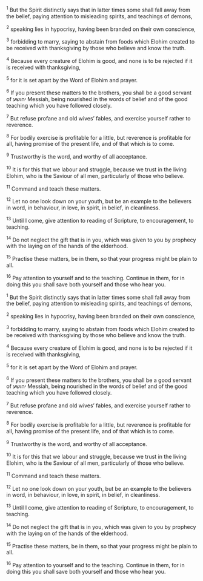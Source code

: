 <sup>1</sup> But the Spirit distinctly says that in latter times some shall fall away from the belief, paying attention to misleading spirits, and teachings of demons,

<sup>2</sup> speaking lies in hypocrisy, having been branded on their own conscience,

<sup>3</sup> forbidding to marry, saying to abstain from foods which Elohim created to be received with thanksgiving by those who believe and know the truth.

<sup>4</sup> Because every creature of Elohim is good, and none is to be rejected if it is received with thanksgiving,

<sup>5</sup> for it is set apart by the Word of Elohim and prayer.

<sup>6</sup> If you present these matters to the brothers, you shall be a good servant of יהושע Messiah, being nourished in the words of belief and of the good teaching which you have followed closely.

<sup>7</sup> But refuse profane and old wives’ fables, and exercise yourself rather to reverence.

<sup>8</sup> For bodily exercise is profitable for a little, but reverence is profitable for all, having promise of the present life, and of that which is to come.

<sup>9</sup> Trustworthy is the word, and worthy of all acceptance.

<sup>10</sup> It is for this that we labour and struggle, because we trust in the living Elohim, who is the Saviour of all men, particularly of those who believe.

<sup>11</sup> Command and teach these matters.

<sup>12</sup> Let no one look down on your youth, but be an example to the believers in word, in behaviour, in love, in spirit, in belief, in cleanliness.

<sup>13</sup> Until I come, give attention to reading of Scripture, to encouragement, to teaching.

<sup>14</sup> Do not neglect the gift that is in you, which was given to you by prophecy with the laying on of the hands of the elderhood.

<sup>15</sup> Practise these matters, be in them, so that your progress might be plain to all.

<sup>16</sup> Pay attention to yourself and to the teaching. Continue in them, for in doing this you shall save both yourself and those who hear you.

<sup>1</sup> But the Spirit distinctly says that in latter times some shall fall away from the belief, paying attention to misleading spirits, and teachings of demons,

<sup>2</sup> speaking lies in hypocrisy, having been branded on their own conscience,

<sup>3</sup> forbidding to marry, saying to abstain from foods which Elohim created to be received with thanksgiving by those who believe and know the truth.

<sup>4</sup> Because every creature of Elohim is good, and none is to be rejected if it is received with thanksgiving,

<sup>5</sup> for it is set apart by the Word of Elohim and prayer.

<sup>6</sup> If you present these matters to the brothers, you shall be a good servant of יהושע Messiah, being nourished in the words of belief and of the good teaching which you have followed closely.

<sup>7</sup> But refuse profane and old wives’ fables, and exercise yourself rather to reverence.

<sup>8</sup> For bodily exercise is profitable for a little, but reverence is profitable for all, having promise of the present life, and of that which is to come.

<sup>9</sup> Trustworthy is the word, and worthy of all acceptance.

<sup>10</sup> It is for this that we labour and struggle, because we trust in the living Elohim, who is the Saviour of all men, particularly of those who believe.

<sup>11</sup> Command and teach these matters.

<sup>12</sup> Let no one look down on your youth, but be an example to the believers in word, in behaviour, in love, in spirit, in belief, in cleanliness.

<sup>13</sup> Until I come, give attention to reading of Scripture, to encouragement, to teaching.

<sup>14</sup> Do not neglect the gift that is in you, which was given to you by prophecy with the laying on of the hands of the elderhood.

<sup>15</sup> Practise these matters, be in them, so that your progress might be plain to all.

<sup>16</sup> Pay attention to yourself and to the teaching. Continue in them, for in doing this you shall save both yourself and those who hear you.

